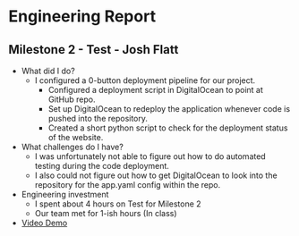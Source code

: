 # Engineering Report

## Milestone 2 - Test - Josh Flatt

* What did I do?
    * I configured a 0-button deployment pipeline for our project.
        * Configured a deployment script in DigitalOcean to point at GitHub repo.
        * Set up DigitalOcean to redeploy the application whenever code is pushed into the repository.
        * Created a short python script to check for the deployment status of the website.
* What challenges do I have?
    * I was unfortunately not able to figure out how to do automated testing during the code deployment.
    * I also could not figure out how to get DigitalOcean to look into the repository for the app.yaml config within the repo.
* Engineering investment
    * I spent about 4 hours on Test for Milestone 2
    * Our team met for 1-ish hours (In class) 
* [Video Demo](https://youtu.be/F_t5YGfsDlY)

